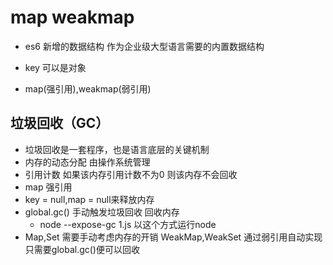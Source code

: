 # map weakmap

- es6 新增的数据结构 作为企业级大型语言需要的内置数据结构

- key 可以是对象
- map(强引用),weakmap(弱引用)

## 垃圾回收（GC）
- 垃圾回收是一套程序，也是语言底层的关键机制
- 内存的动态分配 由操作系统管理
- 引用计数 如果该内存引用计数不为0 则该内存不会回收
- map 强引用
- key = null,map = null来释放内存
- global.gc() 手动触发垃圾回收 回收内存
    - node --expose-gc 1.js 以这个方式运行node
- Map,Set 需要手动考虑内存的开销
    WeakMap,WeakSet 通过弱引用自动实现
    只需要global.gc()便可以回收